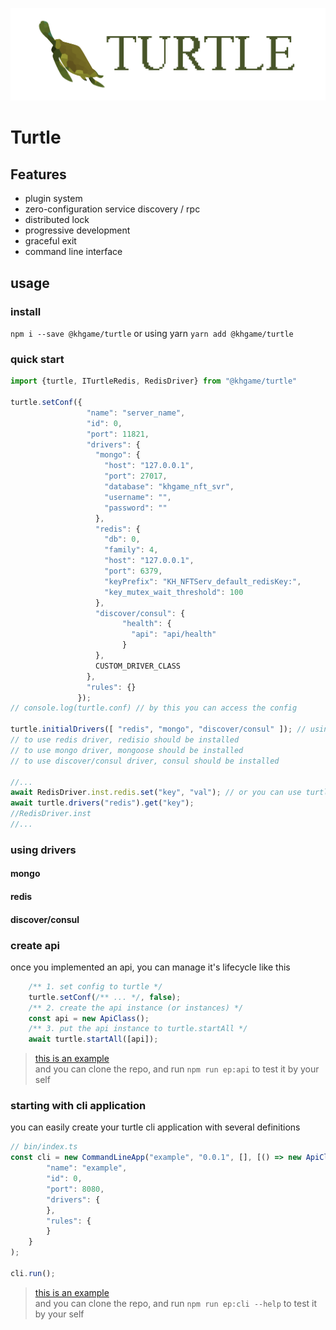 ![](https://github.com/khgame/turtle/blob/master/doc/banner.png?raw=true)

# Turtle

## Features

- plugin system
- zero-configuration service discovery / rpc
- distributed lock
- progressive development
- graceful exit
- command line interface

## usage

### install

```npm i --save @khgame/turtle```
or using yarn
```yarn add @khgame/turtle```

### quick start 

```typescript
import {turtle, ITurtleRedis, RedisDriver} from "@khgame/turtle"

turtle.setConf({
                 "name": "server_name",
                 "id": 0,
                 "port": 11821,
                 "drivers": {
                   "mongo": {
                     "host": "127.0.0.1",
                     "port": 27017,
                     "database": "khgame_nft_svr",
                     "username": "",
                     "password": ""
                   },
                   "redis": {
                     "db": 0,
                     "family": 4,
                     "host": "127.0.0.1",
                     "port": 6379,
                     "keyPrefix": "KH_NFTServ_default_redisKey:",
                     "key_mutex_wait_threshold": 100
                   },
                   "discover/consul": {
                         "health": {
                           "api": "api/health"
                         }
                   },
                   CUSTOM_DRIVER_CLASS
                 },
                 "rules": {}
               });
// console.log(turtle.conf) // by this you can access the config

turtle.initialDrivers([ "redis", "mongo", "discover/consul" ]); // using built in drivers
// to use redis driver, redisio should be installed
// to use mongo driver, mongoose should be installed
// to use discover/consul driver, consul should be installed

//... 
await RedisDriver.inst.redis.set("key", "val"); // or you can use turtle.drivers
await turtle.drivers("redis").get("key");
//RedisDriver.inst 
//...

```

### using drivers

#### mongo

#### redis

#### discover/consul

### create api

once you implemented an api, you can manage it's lifecycle like this
```js
    /** 1. set config to turtle */
    turtle.setConf(/** ... */, false);
    /** 2. create the api instance (or instances) */
    const api = new ApiClass();
    /** 3. put the api instance to turtle.startAll */
    await turtle.startAll([api]);
```

> [this is an example](https://github.com/khgame/turtle/blob/master/example/api/index.ts)  
> and you can clone the repo, and run `npm run ep:api` to test it by your self

### starting with cli application

you can easily create your turtle cli application with several definitions
```js
// bin/index.ts
const cli = new CommandLineApp("example", "0.0.1", [], [() => new ApiClass()], {
        "name": "example",
        "id": 0,
        "port": 8080,
        "drivers": {
        },
        "rules": {
        }
    }
);

cli.run();
```

> [this is an example](https://github.com/khgame/turtle/blob/master/example/cli/index.ts)  
> and you can clone the repo, and run `npm run ep:cli --help` to test it by your self



